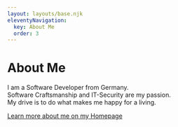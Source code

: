 ```yaml
---
layout: layouts/base.njk
eleventyNavigation:
  key: About Me
  order: 3
---
```

# About Me

I am a Software Developer from Germany.  
Software Craftsmanship and IT-Security are my passion.  
My drive is to do what makes me happy for a living.

<a href="https://jeujeus.de" target="_blank">Learn more about me on my Homepage</a>
